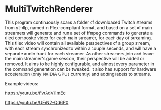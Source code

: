 # MultiTwitchRenderer

This program continuously scans a folder of downloaded Twitch streams from yt-dlp, named in Plex-compliant format, and based on a set of main streamers will generate and run a set of ffmpeg commands to generate a tiled composite video for each main streamer, for each day of streaming. This tiled video will contain all available perspectives of a group stream, with each stream synchronized to within a couple seconds, and will have a separate audio track for each streamer. As other streamers join and leave the main streamer's game session, their perspective will be added or removed.
It aims to be highly configurable, and almost every parameter in the command generation can be tweaked. It also has support for hardware acceleration (only NVIDIA GPUs currently) and adding labels to streams.

Example videos:

https://youtu.be/FvtAdVI1mEc

https://youtu.be/UErN2-Qd6P0